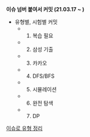 **이슈 넘버 붙여서 커밋 (21.03.17 ~ )**
- 유형별, 시험별 커밋
    - 1. 복습 필요
    - 2. 삼성 기출
    - 3. 카카오
    - 4. DFS/BFS
    - 5. 시뮬레이션
    - 6. 완전 탐색
    - 7. DP


[이슈로 유형 정리](https://github.com/chulhee23/today_ps/issues)
